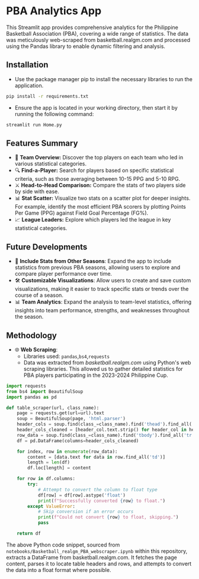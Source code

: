 # PBA Analytics App
This Streamlit app provides comprehensive analytics for the Philippine Basketball Association (PBA), covering a wide range of statistics. The data was meticulously web-scraped from basketball.realgm.com and processed using the Pandas library to enable dynamic filtering and analysis.

## Installation
- Use the package manager pip to install the necessary libraries to run the application.
```bash
pip install -r requirements.txt
```
- Ensure the app is located in your working directory, then start it by running the following command:
```python
streamlit run Home.py
```
## Features Summary
- 📄 **Team Overview:** Discover the top players on each team who led in various statistical categories.
- 🔍 **Find-a-Player:** Search for players based on specific statistical criteria, such as those averaging between 10-15 PPG and 5-10 RPG.
- ⚔️ **Head-to-Head Comparison:** Compare the stats of two players side by side with ease.
- 📊 **Stat Scatter:** Visualize two stats on a scatter plot for deeper insights. For example, identify the most efficient PBA scorers by plotting Points Per Game (PPG) against Field Goal Percentage (FG%).
- 📈 **League Leaders:** Explore which players led the league in key statistical categories.

## Future Developments
- 📅 **Include Stats from Other Seasons**: Expand the app to include statistics from previous PBA seasons, allowing users to explore and compare player performance over time.
- 🛠️ **Customizable Visualizations**: Allow users to create and save custom visualizations, making it easier to track specific stats or trends over the course of a season.
- 📊 **Team Analytics**: Expand the analysis to team-level statistics, offering insights into team performance, strengths, and weaknesses throughout the season.

## Methodology
- 🌐 **Web Scraping**:
  -  Libraries used: `pandas`,`bs4`,`requests`
  -  Data was extracted from *basketball.realgm.com* using Python's web scraping libraries. This allowed us to gather detailed statistics for PBA players participating in the 2023-2024 Philippine Cup.

```python
import requests
from bs4 import BeautifulSoup
import pandas as pd

def table_scraper(url, class_name):
    page = requests.get(url=url).text
    soup = BeautifulSoup(page, 'html.parser')
    header_cols = soup.find(class_=class_name).find('thead').find_all('th')
    header_cols_cleaned = [header_col.text.strip() for header_col in header_cols]
    row_data = soup.find(class_=class_name).find('tbody').find_all('tr')
    df = pd.DataFrame(columns=header_cols_cleaned)

    for index, row in enumerate(row_data):
        content = [data.text for data in row.find_all('td')]
        length = len(df)
        df.loc[length] = content

    for row in df.columns:
        try:
            # Attempt to convert the column to float type
            df[row] = df[row].astype('float')
            print(f"Successfully converted {row} to float.")
        except ValueError:
            # Skip conversion if an error occurs
            print(f"Could not convert {row} to float, skipping.")
            pass

    return df
```

The above Python code snippet, sourced from `notebooks/Basketball_realgm_PBA_webscraper.ipynb` within this repository, extracts a DataFrame from basketball.realgm.com. It fetches the page content, parses it to locate table headers and rows, and attempts to convert the data into a float format where possible.


